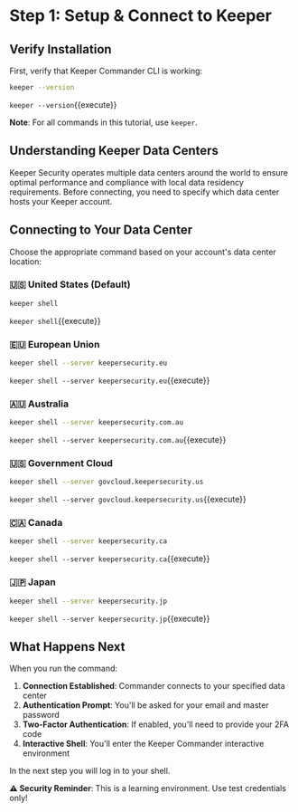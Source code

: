 # Step 1: Setup & Connect to Keeper

## Verify Installation

First, verify that Keeper Commander CLI is working:

```bash
keeper --version
```
`keeper --version`{{execute}}

**Note**: For all commands in this tutorial, use `keeper`.

## Understanding Keeper Data Centers

Keeper Security operates multiple data centers around the world to ensure optimal performance and compliance with local data residency requirements. Before connecting, you need to specify which data center hosts your Keeper account.

## Connecting to Your Data Center

Choose the appropriate command based on your account's data center location:

### 🇺🇸 United States (Default)
```bash
keeper shell
```
`keeper shell`{{execute}}

### 🇪🇺 European Union
```bash
keeper shell --server keepersecurity.eu
```
`keeper shell --server keepersecurity.eu`{{execute}}

### 🇦🇺 Australia
```bash
keeper shell --server keepersecurity.com.au
```
`keeper shell --server keepersecurity.com.au`{{execute}}

### 🇺🇸 Government Cloud
```bash
keeper shell --server govcloud.keepersecurity.us
```
`keeper shell --server govcloud.keepersecurity.us`{{execute}}

### 🇨🇦 Canada
```bash
keeper shell --server keepersecurity.ca
```
`keeper shell --server keepersecurity.ca`{{execute}}

### 🇯🇵 Japan
```bash
keeper shell --server keepersecurity.jp
```
`keeper shell --server keepersecurity.jp`{{execute}}

## What Happens Next

When you run the command:

1. **Connection Established**: Commander connects to your specified data center
2. **Authentication Prompt**: You'll be asked for your email and master password
3. **Two-Factor Authentication**: If enabled, you'll need to provide your 2FA code
4. **Interactive Shell**: You'll enter the Keeper Commander interactive environment

In the next step you will log in to your shell.

**⚠️ Security Reminder**: This is a learning environment. Use test credentials only!
